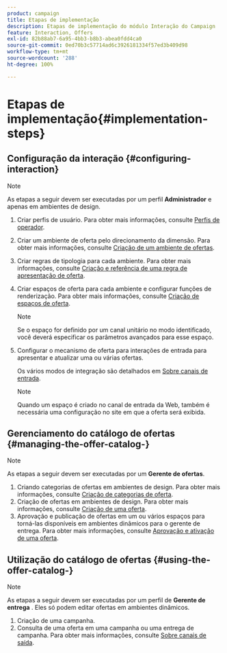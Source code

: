```yaml
---
product: campaign
title: Etapas de implementação
description: Etapas de implementação do módulo Interação do Campaign
feature: Interaction, Offers
exl-id: 82b88ab7-6a95-4bb3-b8b3-abea0fdd4ca0
source-git-commit: 0ed70b3c57714ad6c3926181334f57ed3b409d98
workflow-type: tm+mt
source-wordcount: '288'
ht-degree: 100%

---
```


# Etapas de implementação{#implementation-steps}



## Configuração da interação {#configuring-interaction}

>[!NOTE]
>
>As etapas a seguir devem ser executadas por um perfil **Administrador** e apenas em ambientes de design.

1. Criar perfis de usuário. Para obter mais informações, consulte [Perfis de operador](../../interaction/using/operator-profiles.md).
1. Criar um ambiente de oferta pelo direcionamento da dimensão. Para obter mais informações, consulte [Criação de um ambiente de ofertas](../../interaction/using/live-design-environments.md#creating-an-offer-environment).
1. Criar regras de tipologia para cada ambiente. Para obter mais informações, consulte [Criação e referência de uma regra de apresentação de oferta](../../interaction/using/managing-offer-presentation.md#creating-and-referencing-an-offer-presentation-rule).
1. Criar espaços de oferta para cada ambiente e configurar funções de renderização. Para obter mais informações, consulte [Criação de espaços de oferta](../../interaction/using/creating-offer-spaces.md).

   >[!NOTE]
   >
   >Se o espaço for definido por um canal unitário no modo identificado, você deverá especificar os parâmetros avançados para esse espaço.

1. Configurar o mecanismo de oferta para interações de entrada para apresentar e atualizar uma ou várias ofertas.

   Os vários modos de integração são detalhados em [Sobre canais de entrada](../../interaction/using/about-inbound-channels.md).

   >[!NOTE]
   >
   >Quando um espaço é criado no canal de entrada da Web, também é necessária uma configuração no site em que a oferta será exibida.

## Gerenciamento do catálogo de ofertas {#managing-the-offer-catalog-}

>[!NOTE]
>
>As etapas a seguir devem ser executadas por um **Gerente de ofertas**.

1. Criando categorias de ofertas em ambientes de design. Para obter mais informações, consulte [Criação de categorias de oferta](../../interaction/using/creating-offer-categories.md).
1. Criação de ofertas em ambientes de design. Para obter mais informações, consulte [Criação de uma oferta](../../interaction/using/creating-an-offer.md).
1. Aprovação e publicação de ofertas em um ou vários espaços para torná-las disponíveis em ambientes dinâmicos para o gerente de entrega. Para obter mais informações, consulte [Aprovação e ativação de uma oferta](../../interaction/using/approving-and-activating-an-offer.md).

## Utilização do catálogo de ofertas {#using-the-offer-catalog-}

>[!NOTE]
>
>As etapas a seguir devem ser executadas por um perfil de **Gerente de entrega** . Eles só podem editar ofertas em ambientes dinâmicos.

1. Criação de uma campanha.
1. Consulta de uma oferta em uma campanha ou uma entrega de campanha. Para obter mais informações, consulte [Sobre canais de saída](../../interaction/using/about-outbound-channels.md).
